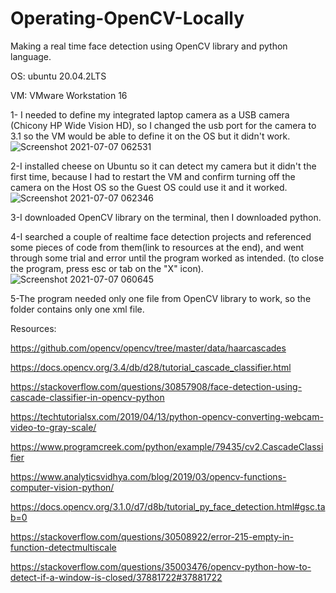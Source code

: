 # Operating-OpenCV-Locally
Making a real time face detection using OpenCV library and python language.

OS: ubuntu 20.04.2LTS

VM: VMware Workstation 16




1- I needed to define my integrated laptop camera as a USB camera (Chicony HP Wide Vision HD), so I changed the usb port for the camera to 3.1  so the VM would be able to define it on the OS but it didn't work.
![Screenshot 2021-07-07 062531](https://user-images.githubusercontent.com/85634276/124695624-3c490a80-deec-11eb-93e9-eee85d5ed210.png)

2-I installed cheese on Ubuntu so it can detect my camera but it didn't the first time, because I had to restart the VM and confirm turning off the camera on the Host OS so the Guest OS could use it and it worked.
![Screenshot 2021-07-07 062346](https://user-images.githubusercontent.com/85634276/124695513-fc822300-deeb-11eb-940f-a97ab40b1aae.png)

3-I downloaded OpenCV library on the terminal, then I downloaded python.

4-I searched a couple of realtime face detection projects and referenced some pieces of code from them(link to resources at the end), and went through some trial and error until the program worked as intended. (to close the program, press esc or tab on the "X" icon).
![Screenshot 2021-07-07 060645](https://user-images.githubusercontent.com/85634276/124694857-bd9f9d80-deea-11eb-9ca6-b9a7248a3d6b.png)

5-The program needed only one file from OpenCV library to work, so the folder contains only one xml file.

Resources:

https://github.com/opencv/opencv/tree/master/data/haarcascades

https://docs.opencv.org/3.4/db/d28/tutorial_cascade_classifier.html

https://stackoverflow.com/questions/30857908/face-detection-using-cascade-classifier-in-opencv-python

https://techtutorialsx.com/2019/04/13/python-opencv-converting-webcam-video-to-gray-scale/

https://www.programcreek.com/python/example/79435/cv2.CascadeClassifier

https://www.analyticsvidhya.com/blog/2019/03/opencv-functions-computer-vision-python/

https://docs.opencv.org/3.1.0/d7/d8b/tutorial_py_face_detection.html#gsc.tab=0

https://stackoverflow.com/questions/30508922/error-215-empty-in-function-detectmultiscale

https://stackoverflow.com/questions/35003476/opencv-python-how-to-detect-if-a-window-is-closed/37881722#37881722


